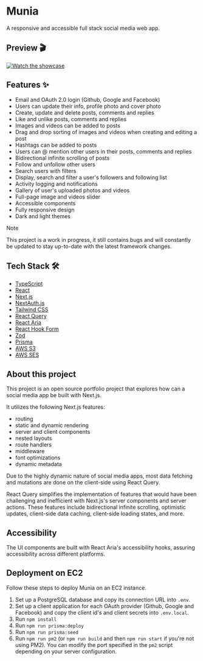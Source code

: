 # Munia

A responsive and accessible full stack social media web app.

## Preview 🎬

[![Watch the showcase](https://norcio-dot-dev-public-files.s3.us-east-1.amazonaws.com/munia/showcase-thumbnail.png)](https://norcio-dot-dev-public-files.s3.us-east-1.amazonaws.com/munia/showcase.mp4)

## Features ✨

- Email and OAuth 2.0 login (Github, Google and Facebook)
- Users can update their info, profile photo and cover photo
- Create, update and delete posts, comments and replies
- Like and unlike posts, comments and replies
- Images and videos can be added to posts
- Drag and drop sorting of images and videos when creating and editing a post
- Hashtags can be added to posts
- Users can @ mention other users in their posts, comments and replies
- Bidirectional infinite scrolling of posts
- Follow and unfollow other users
- Search users with filters
- Display, search and filter a user's followers and following list
- Activity logging and notifications
- Gallery of user's uploaded photos and videos
- Full-page image and videos slider
- Accessible components
- Fully responsive design
- Dark and light themes

> [!NOTE]  
> This project is a work in progress, it still contains bugs and will constantly be updated to stay up-to-date with the latest framework changes.

## Tech Stack 🛠️

- [TypeScript](https://www.typescriptlang.org/)
- [React](https://react.dev/)
- [Next.js](https://nextjs.org/)
- [NextAuth.js](https://next-auth.js.org/)
- [Tailwind CSS](https://tailwindcss.com/)
- [React Query](https://tanstack.com/query/latest/docs/react/overview)
- [React Aria](https://react-spectrum.adobe.com/react-aria/getting-started.html)
- [React Hook Form](https://react-hook-form.com/)
- [Zod](https://zod.dev/)
- [Prisma](https://www.prisma.io/)
- [AWS S3](https://aws.amazon.com/s3/)
- [AWS SES](https://aws.amazon.com/ses/)

## About this project

This project is an open source portfolio project that explores how can a social media app be built with Next.js.

It utilizes the following Next.js features:

- routing
- static and dynamic rendering
- server and client components
- nested layouts
- route handlers
- middleware
- font optimizations
- dynamic metadata

Due to the highly dynamic nature of social media apps, most data fetching and mutations are done on the client-side using React Query.

React Query simplifies the implementation of features that would have been challenging and inefficient with Next.js's server components and server actions. These features include bidirectional infinite scrolling, optimistic updates, client-side data caching, client-side loading states, and more.

## Accessibility

The UI components are built with React Aria's accessibility hooks, assuring accessibility across different platforms.

## Deployment on EC2

Follow these steps to deploy Munia on an EC2 instance.

1. Set up a PostgreSQL database and copy its connection URL into `.env`.
2. Set up a client application for each OAuth provider (Github, Google and Facebook) and copy the client id's and client secrets into `.env.local`.
3. Run `npm install`
4. Run `npm run prisma:deploy`
5. Run `npm run prisma:seed`
6. Run `npm run pm2` (or `npm run build` and then `npm run start` if you're not using PM2). You can modify the port specified in the `pm2` script depending on your server configuration.
